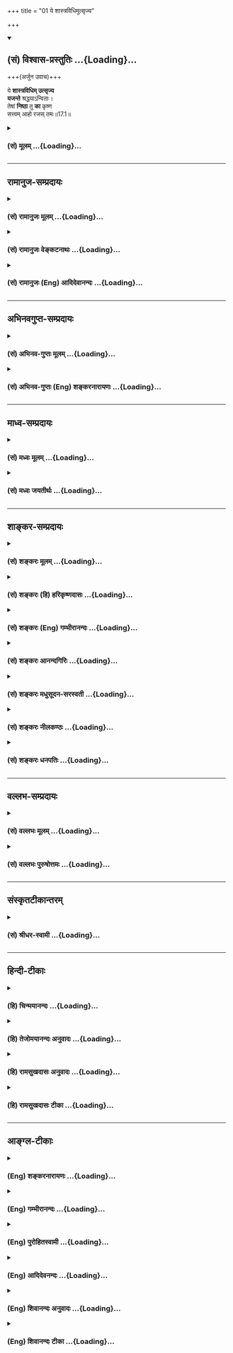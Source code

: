 +++
title = "01 ये शास्त्रविधिमुत्सृज्य"

+++
<div class="js_include" newlevelforh1="2" title="(सं) विश्वास-प्रस्तुतिः" unfilled url="/mahAbhAratam/shlokashaH/06-bhIShma-parva/03-bhagavad-gItA-parva/saMskRtam/vishvAsa-prastutiH/17_shraddhA-traya-vibhA/01_ye_shAstravidhimu.md">
<details open><summary><h2>(सं) विश्वास-प्रस्तुतिः ...{Loading}...</h2></summary>

+++(अर्जुन उवाच)+++

ये **शास्त्रविधिम् उत्सृज्य**  
**यजन्ते** श्रद्धयाऽन्विताः।  
तेषां **निष्ठा** तु **का** कृष्ण  
सत्त्वम् आहो रजस् तमः॥17.1॥
</details>
</div>
<div class="js_include collapsed" newlevelforh1="3" title="(सं) मूलम्" unfilled url="/mahAbhAratam/shlokashaH/06-bhIShma-parva/03-bhagavad-gItA-parva/saMskRtam/mUlam/17_shraddhA-traya-vibhA/01_ye_shAstravidhimu.md">
<details><summary><h3>(सं) मूलम् ...{Loading}...</h3></summary>

अर्जुन उवाच  
ये शास्त्रविधिमुत्सृज्य यजन्ते श्रद्धयाऽन्विताः।  
तेषां निष्ठा तु का कृष्ण सत्त्वमाहो रजस्तमः।।17.1।।
</details>
</div>


_________________
## रामानुज-सम्प्रदायः
<div class="js_include collapsed" newlevelforh1="3" title="(सं) रामानुजः मूलम्" unfilled url="/mahAbhAratam/shlokashaH/06-bhIShma-parva/03-bhagavad-gItA-parva/saMskRtam/rAmAnujaH/mUlam/17_shraddhA-traya-vibhA/01_ye_shAstravidhimu.md">
<details><summary><h3>(सं) रामानुजः मूलम् ...{Loading}...</h3></summary>

देवासुरविभागोक्तिमुखेन प्राप्यतत्त्वज्ञानं तत्प्राप्त्युपायज्ञानं च वेदैकमूलम् इत्युक्तम् । इदानीम् अशास्त्रविहितस्यासुरत्वेनाफलत्वम्, शास्त्रविहितस्य च गुणतस् त्रैविध्यम्, शास्त्रसिद्धस्य लक्षणं चोच्यते । तत्राशास्त्रविहितस्य निष्फलत्वम् अजानन् अशास्त्रविहिते श्रद्धासंयुक्ते यागादौ सत्त्वादिनिमित्तफलभेदबुभुत्सया अर्जुनः पृच्छति

।।17.1।। अर्जुन उवाच -- **शास्त्रविधिम् उत्सृज्य श्रद्धयान्विता ये यजन्ते
तेषां निष्ठा का** किं **सत्वम्** **आहो** स्वित् **रजः** अथ **तमःनिष्ठा
स्थितिः; स्थीयते अस्मिन् इति स्थितिः; सत्त्वादिः एव निष्ठा इति उच्यते;
तेषां किं सत्त्वे स्थितिः किं वा रजसि किं वा तमसि इत्यर्थः। एवं पृष्टः
भगवान् अशास्त्रविहितश्रद्धायाः तत्पूर्वकस्य च यागादेः निष्फलत्वं हृदि
निधाय शास्त्रीयस्य एव यागादेः गुणतः त्रैविध्यं प्रतिपादयितुं
शास्त्रीयश्रद्धायाः त्रैविध्यं तावद् आह --**

</details>
</div>
<div class="js_include collapsed" newlevelforh1="3" title="(सं) रामानुजः वेङ्कटनाथः" unfilled url="/mahAbhAratam/shlokashaH/06-bhIShma-parva/03-bhagavad-gItA-parva/saMskRtam/rAmAnujaH/venkaTanAthaH/17_shraddhA-traya-vibhA/01_ye_shAstravidhimu.md">
<details><summary><h3>(सं) रामानुजः वेङ्कटनाथः ...{Loading}...</h3></summary>

  
  
।।17.1।। उक्तशेषतया सप्तदशमवतारयितुमुक्तमुद्गृह्णाति -- देवासुरेति।
प्रकृतस्य मुखभेदेन प्रपञ्चनपरतया सङ्गतिमाह -- इदानीमिति।
हेयोपादेयव्यवस्थायाः शास्त्रैकमूलत्वोक्तिसमनन्तरमित्यर्थः। अशास्त्रमासुरं
कृत्स्नं शास्त्रीयं गुणतः पृथक्। लक्षणं शास्त्रसिद्धस्य त्रिधा
सप्तदशोदितम् \[गी.सं.21\] इति सङ्ग्रहश्लोकं विवृणोति --
अशास्त्रविहितस्येत्यादिना। अत्र सामान्यतो विशेषतश्च
शास्त्रीयार्थविभजनमध्यायानुवृत्तार्थः। सप्तदशोदितम्
इत्येतत्सङ्ग्रहश्लोकवाक्यत्रयेऽपि प्रत्येकमन्वेतव्यम्। एतत्सर्वं
सप्तदशोदितमिति सर्वोपसंहारेण वाऽन्वयः। ज्ञात्वा शास्त्रविधानोक्तम्
\[16।24\] इत्यस्यानन्तरंये शास्त्रविधिमुत्सृज्य इति प्रश्नः कथं
सङ्गच्छते इत्यत्राऽऽहतत्रेति। अशास्त्रविहितस्य
निष्फलत्वमजानन्निति। अयमभिप्रायः -- प्रेक्षावतां स्वतः प्रयोजने तदुपाये
वा बुभुत्सा अतः सत्त्वादिनिष्ठाभेदबुभुत्सा तन्मूलफलविशेषपर्यन्ता न च
निष्फलत्वज्ञाने फलविशेषजिज्ञासा ततश्च लोकसिद्धाः कृषिचिकित्सादयोऽपि
प्रेक्षावत्प्रवृत्तिविषयाः सफला एव दृश्यन्ते; अन्यथा शास्त्रस्यापि
निर्मूलत्वप्रसङ्गात्। अलौकिकेष्वप्याचारसिद्धाः कतिकति धर्माः नच ते
यत्किञ्चित्फलमन्तरेण स्युः; प्रेक्षावतामप्रवृत्तिप्रसङ्गात्। न च
श्रद्धापूर्वकानुष्ठानेऽङ्गवैकल्यात् फलाभावः सम्भवति नच
प्रेक्षावद्भिरनन्तैर्जनैर्बहुवित्तव्ययायासादिनाऽनुष्ठीयमानेषु
दृष्टप्रयोजनरहितेषु कर्मसु अदृष्टपर्यवसानमन्तरेण गतिः अतः
शास्त्रविहितादस्य यदि किञ्चिद्वैषम्यमुच्यते; तदा
सत्त्वादिगुणभेदप्रयुक्तफलतारतम्यमात्रमेव स्यात्। अतःयः
शास्त्रविधिमुत्सृज्य वर्तते कामकारतः। न स सिद्धिमवाप्नोति न सुखं न परां
गतिम् \[13।23\] इति पूर्वोक्तमपि प्रायशः प्रकृष्टसुखाभावविवक्षयाकामकारतः
इति विशेषणं वा श्रद्धायुक्तव्यवच्छेदार्थमिति
दुरुपदेशबाह्यागमस्वोत्प्रेक्षावृद्धव्यवहारमात्रकल्पिते ह्यत्र
धर्माभिसन्धिश्रद्धादियोगान्नैष्फल्यनिवृत्तिर्युक्तेत्यर्जुनस्याशयः --
इति।  
  
विशिष्टस्य फलत्वशङ्कास्पदत्वाय कर्तृविशेषणं क्रियाविशेषणतया व्याख्यातम्।
यागोऽत्र दानाद्युपलक्षणार्थः देवपूजात्वाविशेषात्तत्सङ्ग्रहो वा। अत्र
कृष्णशब्देनकृषिर्भूवाचकः शब्दोणश्च निर्वृतिवाचकः \[म.भा.5।70।5\] इति
सर्वापेक्षितः सिद्ध्यौपयिकीं निरुक्तिमभिप्रैति। तुशब्देन
शास्त्रीयनिष्ठातः कामकारतश्च व्यावृत्तिर्विवक्षिता। विपरिणतस्य
किंशब्दस्यअहो इति पदस्य वा अत्रावृत्तिमभिप्रेत्याऽऽह -- किं सत्त्वमिति।
विनाशाद्यर्थव्यवच्छेदार्थं सत्त्वादिसामानाधिकरण्याय
चाधिकरणव्युत्पत्तिमवतारयितुं पर्यायेण स्वरूपं व्यनक्तिनिष्ठा
स्थितिरिति। तेषां निष्ठा तु का इति पृष्ट एवार्थःसत्त्वं इत्यादिना
विशेष्यत इत्यभिप्रायेण फलितमाहतेषामिति।  
  

</details>
</div>
<div class="js_include collapsed" newlevelforh1="3" title="(सं) रामानुजः (Eng) आदिदेवानन्दः" unfilled url="/mahAbhAratam/shlokashaH/06-bhIShma-parva/03-bhagavad-gItA-parva/saMskRtam/rAmAnujaH/english/AdidevAnandaH/17_shraddhA-traya-vibhA/01_ye_shAstravidhimu.md">
<details><summary><h3>(सं) रामानुजः (Eng) आदिदेवानन्दः ...{Loading}...</h3></summary>

17.1 Arjuna said Those who, 'filled with faith but laying aside the injunctions of the Sastras,' engage themselves in sacrifices etc., what is their 'position or basis'; It is Sattva, Rajas or Tamas; Nistha means Sthiti. What is called Sthiti is that state in which one abides, has one's position or basis. Do they abide in Sattva, in Rajas or in Tamas;
Such is the meaning of the estion. Thus estioned, the Lord, for affirming the futility of faith and of sacrifices not enjoined in the Sastras, and in order to show that the triple division in accordance with the Gunas refers only to sacrifices etc., enjoined in the Sastras -
expounds here the threefold nature of faith enjoined in the Sastras:

</details>
</div>


_________________
## अभिनवगुप्त-सम्प्रदायः
<div class="js_include collapsed" newlevelforh1="3" title="(सं) अभिनव-गुप्तः मूलम्" unfilled url="/mahAbhAratam/shlokashaH/06-bhIShma-parva/03-bhagavad-gItA-parva/saMskRtam/abhinava-guptaH/mUlam/17_shraddhA-traya-vibhA/01_ye_shAstravidhimu.md">
<details><summary><h3>(सं) अभिनव-गुप्तः मूलम् ...{Loading}...</h3></summary>

।।17.1।। ये शास्त्रेति। शास्त्रविधिमनालंब्य ये व्यवहारमाचरन्ति \[
श्रद्धया \]; तेषां का गतिरिति प्रश्नः।

</details>
</div>
<div class="js_include collapsed" newlevelforh1="3" title="(सं) अभिनव-गुप्तः (Eng) शङ्करनारायणः" unfilled url="/mahAbhAratam/shlokashaH/06-bhIShma-parva/03-bhagavad-gItA-parva/saMskRtam/abhinava-guptaH/english/shankaranArAyaNaH/17_shraddhA-traya-vibhA/01_ye_shAstravidhimu.md">
<details><summary><h3>(सं) अभिनव-गुप्तः (Eng) शङ्करनारायणः ...{Loading}...</h3></summary>

17.1 Ye sastra - etc. The estion is this : What is the goal \[to be
reached\] by those persons who faithfully perform their worldly actions
by not adhering to the scripural injunction ; Now in this regard the
answer, basing on the faith, is given by the Bhagavat -

</details>
</div>


_________________
## माध्व-सम्प्रदायः
<div class="js_include collapsed" newlevelforh1="3" title="(सं) मध्वः मूलम्" unfilled url="/mahAbhAratam/shlokashaH/06-bhIShma-parva/03-bhagavad-gItA-parva/saMskRtam/madhvaH/mUlam/17_shraddhA-traya-vibhA/01_ye_shAstravidhimu.md">
<details><summary><h3>(सं) मध्वः मूलम् ...{Loading}...</h3></summary>

।।17.1।। सर्वगुणपूर्णाय नमः। श्रीः। गुणभेदान् प्रपञ्चयत्यनेनाध्यायेन
शास्त्रविधिमुत्सृज्य अज्ञात्वैव। वेदः कृत्स्नोऽधिगन्तव्यः सरहस्यो
द्विजन्मना \[मनुः2।165\] इति विधिरुत्सृष्टो हि तैः। ये वै वेदं न पठन्ते
न चार्थं वेदोज्झांस्तान्विद्धि सानूनबुद्धीन् इति माधुच्छन्दसश्रुतिः।
अन्यथा तु तामसा इत्येवोच्येत। न तु विभज्य। यदि सात्विकास्तर्हि
नोत्सृष्टशास्त्राः। न हि वेदविरुद्धो धर्मः। वेदोऽखिलो धर्ममूलं स्मृतिशीले
च तद्विदाम् \[मनुः2।6\] इति हि स्मृतिः। वेदप्रणिहितो धर्मो
ह्यधर्मस्तद्विपर्ययः इति च भागवते \[6।1।40\]।

</details>
</div>
<div class="js_include collapsed" newlevelforh1="3" title="(सं) मध्वः जयतीर्थः" unfilled url="/mahAbhAratam/shlokashaH/06-bhIShma-parva/03-bhagavad-gItA-parva/saMskRtam/madhvaH/jayatIrthaH/17_shraddhA-traya-vibhA/01_ye_shAstravidhimu.md">
<details><summary><h3>(सं) मध्वः जयतीर्थः ...{Loading}...</h3></summary>

।।17.1।। अध्यायार्थमाह -- **गुणे**ति। गुणनिमित्ताः श्रद्धादीनां
भेदाः। नान्यं गुणेभ्यः कर्तारं \[14।19\] इत्युक्तत्वात्
प्रपञ्चयतीत्युक्तम्। सात्त्विकानां पुमर्थसाधनत्वादनुष्ठेयत्वमन्येषां
तद्विरुद्धत्वाभावः। त्याज्यत्वं च ज्ञापयितुमिति शेषः।
शास्त्रविधिमुत्सृज्येत्यस्य वेदविधानमप्रामाण्यबुद्ध्या
परित्यज्येत्यर्थप्रतीतिं निवारयितुमाह -- **शास्त्रे**ति।
अज्ञानमेवात्रोत्सर्गः; न त्वप्रामाण्यबुद्ध्या त्याग इत्यर्थः। ननु
प्राप्तपरित्याग उत्सर्गः; एवं च प्रतीतार्थ एव युक्तो न ज्ञात्वेति
तत्राऽऽह -- **वेद** इति। अर्थज्ञानपर्यन्तोऽयं विधिः। अयं च
सर्वान्द्विजन्मनः प्राप्तस्तैरज्ञानिभिरुत्सृष्टश्च अतोऽज्ञात्वेति
युक्तमित्यर्थः। अत्र श्रुतिसम्मतिं चाऽऽह -- **य** इति। न
चार्थमधिगच्छन्ति सहानूनया वेदतदर्थाधिगतियोग्यया बुद्ध्या वर्तमानान्
सानूनबुद्धयोऽपि ये वेदं न पठन्त इति योज्यम्। अप्रामाण्यबुद्ध्या
परित्यज्येत्येवार्थः किं न स्यात् इत्यत आह -- **अन्यथे**ति। यद्यत्र
वेदविरोधिनां बौद्धादीनां निष्ठा पृच्छ्येत तदा ते तामसा
इत्येवोत्तरमुच्येत तदीयतामसत्त्वस्याविकल्पितत्वादिति भावः। न केवलं
वक्तव्यानुक्तिरेव दोषः; किन्तु तद्विरुद्धोक्तिश्च स्यादिति भावेनाऽऽह --
**न त्वि**ति। त्रिविधा भवति श्रद्धा \[17।2\] इत्यादिना श्रद्धां
विभज्योत्तरं नोच्यते इत्यर्थः। एवमुत्तरवचनेऽपि किं स्यात् इति चेत्
वेदाप्रामाण्यवादिनामपि पाक्षिकं सात्त्विकत्वं स्यात्। तथा च वक्ष्यामः।
तदपि स्यादिति चेत्; न सात्त्विकत्ववेदविरोधित्वयोः सहानवस्थानादित्याह --
**यदी**ति। सहानवस्थानमपि कुतो निश्चेयं इति चेत्; सात्त्विका हि
धर्ममाचरन्तिसत्त्वाद्धर्मो भवेत्पुंसाम् \[भाग.11।13।2\] इति वचनात्। तथा
च वेदविरोधिनो धर्मिणश्चेत्युक्तं भवति। एवं च वेदविरोधी धर्म
इत्याद्यापद्येत तच्चानुपपन्नमित्याह -- **न ही**ति। कुतो न इत्यात आह --
**वेद** इति।

</details>
</div>


_________________
## शाङ्कर-सम्प्रदायः
<div class="js_include collapsed" newlevelforh1="3" title="(सं) शङ्करः मूलम्" unfilled url="/mahAbhAratam/shlokashaH/06-bhIShma-parva/03-bhagavad-gItA-parva/saMskRtam/shankaraH/mUlam/17_shraddhA-traya-vibhA/01_ye_shAstravidhimu.md">
<details><summary><h3>(सं) शङ्करः मूलम् ...{Loading}...</h3></summary>

‘तस्माच्छास्त्रं प्रमाणं ते’ (भ. गी. १६ । २४) इति भगवद्वाक्यात् लब्धप्रश्नबीजः अर्जुन उवाच —
  
।।17.1।। --,**ये** केचित् अविशेषिताः **शास्त्रविधिं** शास्त्रविधानं
श्रुतिस्मृतिशास्त्रचोदनाम् **उत्सृज्य** परित्यज्य **यजन्ते** देवादीन्
पूजयन्ति **श्रद्धया** अन्विताः श्रद्धया आस्तिक्यबुद्ध्या **अन्विताः**
संयुक्ताः सन्तः -- श्रुतिलक्षणं स्मृतिलक्षणं वा कञ्चित् शास्त्रविधिम्
अपश्यन्तः वृद्धव्यवहारदर्शनादेव श्रद्दधानतया ये देवादीन् पूजयन्ति; ते इह
ये शास्त्रविधिमुत्सृज्य यजन्ते श्रद्धयान्विताः इत्येवं गृह्यन्ते। ये
पुनः कञ्चित् शास्त्रविधिं उपलभमाना एव तम् उत्सृज्य अयथाविधि देवादीन्
पूजयन्ति; ते इह ये शास्त्रविधिमुत्सृज्य यजन्ते इति न परिगृह्यन्ते।
कस्मात् श्रद्धया अन्वितत्वविशेषणात्। देवादिपूजाविधिपरं किञ्चित् शास्त्रं
पश्यन्त एव तत् उत्सृज्य अश्रद्दधानतया तद्विहितायां देवादिपूजायां
श्रद्धया अन्विताः प्रवर्तन्ते इति न शक्यं कल्पयितुं यस्मात्; तस्मात्
पूर्वोक्ता एव ये शास्त्रविधिमुत्सृज्य यजन्ते श्रद्धयान्विताः इत्यत्र
गृह्यन्ते। **तेषाम्** एवंभूतानां निष्ठा **तु का कृष्ण सत्त्वम् आहो रजः
तमः;** किं सत्त्वं निष्ठा अवस्थानम्; आहोस्वित् रजः; अथवा तमः इति। एतत्
उक्तं भवति -- या तेषां देवादिविषया पूजा; सा किं सात्त्विकी; आहोस्वित्
राजसी; उत तामसी इति।। सामान्यविषयः अयं प्रश्नः न अप्रविभज्य प्रतिवचनम्
अर्हतीति **श्रीभगवानुवाच** --,श्रीभगवानुवाच --,

</details>
</div>
<div class="js_include collapsed" newlevelforh1="3" title="(सं) शङ्करः (हि) हरिकृष्णदासः" unfilled url="/mahAbhAratam/shlokashaH/06-bhIShma-parva/03-bhagavad-gItA-parva/saMskRtam/shankaraH/hindI/harikRShNadAsaH/17_shraddhA-traya-vibhA/01_ye_shAstravidhimu.md">
<details><summary><h3>(सं) शङ्करः (हि) हरिकृष्णदासः ...{Loading}...</h3></summary>

।।17.1।। तस्मात् शास्त्रं प्रमाणं ते इस भगवद्वाक्यसे जिसको प्रश्नका बीज
मिला है वह अर्जुन बोला --, जो कोई साधारण मनुष्य; शास्त्रविधिको --
शास्त्रकी आज्ञाको अर्थात् श्रुतिस्मृति आदि शास्त्रोंके विधानको छोड़कर
श्रद्धासे अर्थात् आस्तिकबुद्धिसे युक्त यानी सम्पन्न होकर देवादिका पूजन
करते हैं। यहाँ ये शास्त्रविधिमुत्सृज्य यजन्ते श्रद्धयान्विताः इस कथनसे
श्रुतिरूप या स्मृतिरूप किसी भी शास्त्रके विधानको न जानकर; केवल वृद्ध
व्यवहारको आदर्श मानकर; जो श्रद्धापूर्वक देवादिका पूजन करते हैं; वे ही
मनुष्य ग्रहण किये गये हैं। किंतु जो मनुष्य कुछ शास्त्रविधिको जानते हुए
भी; उसको छोड़कर अविधिपूर्वक देवादिका पूजन करते हैं; वे ये
शास्त्रविधिमुत्सृज्य यजन्ते इस कथनसे ग्रहण नहीं किये जा सकते। पू₀ --
किसलिये ( ग्रहण नहीं किये जा सकते ) उ₀ -- श्रद्धासे युक्त हुए ( पूजन
करते हैं ) ऐसा विशेषण दिया गया है इसलिये। क्योंकि देवादिके पूजाविषयक
किसी भी शास्त्रको जानते हुए ही उसे अश्रद्धापूर्वक छोड़कर; उस
शास्त्रद्वारा विधान की हुई देवादिकी पूजामें श्रद्धासे युक्त हुए बर्तते
हैं; ऐसी कल्पना नहीं की जा सकती। अतः पहले बतलाये हुए मनुष्य ही ये
शास्त्रविधिमुत्सृज्य यजन्ते श्रद्धयान्विताः इस कथनसे ग्रहण किये जाते
हैं। हे कृष्ण इस प्रकारके उन मनुष्योंकी निष्ठा कौनसी है सात्त्विक है
राजस है अथवा तामस है यानी उनकी स्थिति सात्त्विकी है या राजसी या तामसी है
कहनेका अभिप्राय यह है कि उनकी जो देवादिविषयक पूजा है; वह सात्त्विकी है
राजसी है अथवा तामसी है।

</details>
</div>
<div class="js_include collapsed" newlevelforh1="3" title="(सं) शङ्करः (Eng) गम्भीरानन्दः" unfilled url="/mahAbhAratam/shlokashaH/06-bhIShma-parva/03-bhagavad-gItA-parva/saMskRtam/shankaraH/english/gambhIrAnandaH/17_shraddhA-traya-vibhA/01_ye_shAstravidhimu.md">
<details><summary><h3>(सं) शङ्करः (Eng) गम्भीरानन्दः ...{Loading}...</h3></summary>

17.1 Tu, but; of Krsna, ka, what; is the nistha, state; tesam, of
those-whosoever they may be; ye, who; being anvitah, endued; sraddhaya,
with faith, with the idea that there is something hereafter; yajante,
adore gods and others; utsriya, by ignoring, setting aside;
sastra-vidhim, the unjunctions of the scriptures, the injunctions of the
Vedas and the Smrtis; Is the state of those who are such sattvam,
sattva; aho, or; rajah, rajas; or tamah, tamas; This is what is meant:
Does the adoration of gods and others that they undertake come under the
category of sattva or rajas or tamas; By 'those who, endued with faith,
adore by ignoring the injunctions of the scriptures' are here meant
those who, not finding any injunction which can be characterized as
'enjoined by the Vedas' 'or enjoined by the Smrtis', worship gods and
others by merely observing the conduct of their elders. But, on the
other hand, those who, though aware of some scriptural injunction,
discard them and worship the gods and others in ways contrary to the
injunctions, are not meant here by 'those who, ignoring scriptural
injunctions, adore৷৷.' Why; Because of the alifying phrase, 'being
endued with faith'. For, it cannot be imagined that even when they are
aware of some scriptural injunction about worship of gods and others,
they discard this out of their faithlessness, and yet they engage in the
worship of gods and others enjoined by those scriptures by becoming
imbued with faith! Therefore, by 'those who, endued with faith, adore by
ignoring the injunctions of the scriptures' are here meant those very
ones mentioned earlier. An answer to this estion relating to a general
topic cannot be given without splitting it up. Hence,-

</details>
</div>
<div class="js_include collapsed" newlevelforh1="3" title="(सं) शङ्करः आनन्दगिरिः" unfilled url="/mahAbhAratam/shlokashaH/06-bhIShma-parva/03-bhagavad-gItA-parva/saMskRtam/shankaraH/AnandagiriH/17_shraddhA-traya-vibhA/01_ye_shAstravidhimu.md">
<details><summary><h3>(सं) शङ्करः आनन्दगिरिः ...{Loading}...</h3></summary>

।।17.1।। आस्तिकानां नास्तिकानां च शास्त्रैकचक्षुषां गतिरुक्ता
संप्रत्यास्तिकानामेव शास्त्रानभिज्ञानां गतिजिज्ञासया पृच्छतीत्याह --
**तस्मादिति।** यजन्त इति यागग्रहणं दानादेरुपलक्षणम्। यदि वेदोक्तं
विधिमपश्यन्तस्तमुत्सृजन्ति कथं तर्हि श्रद्दधाना यागादि कुर्वन्ति; नहि
मानं विना श्रद्धया यागादि कर्तुं शक्यमित्याशङ्क्याह -- **श्रुतीति।** ननु
शास्त्रीयं विधिं पश्यन्तोऽपि केचित्तमुपेक्ष्य स्वोत्प्रेक्षया यागादि
कुर्वन्तो दृश्यन्ते तेषामिह ये शास्त्रविधिमुत्सृज्य इति ग्रहो भविष्यति
नेत्याह -- **ये पुनरिति।** तेषामत्रापरिग्रहे प्रश्नपूर्वकं हेतुमाह --
**कस्मादिति।** शास्त्रज्ञानं तदुपेक्षावतां ग्रहेऽपि
विशेषणमविरुद्धमित्याशङ्क्य व्याघातान्मैवमित्याह -- **देवादीति।**
अश्रद्दधानतया तदुत्सृज्येति संबन्धः। शास्त्रोक्तं विधिमधिगच्छतामपि
तमवधीर्य स्वेच्छया देवपूजादौ प्रवृत्तानामासुरेष्वेवान्तर्भावो
यस्मादनन्तराध्याये सिद्धस्तस्मादास्तिकाधिकारे तेषां प्रसङ्गो
नास्तीत्युपसंहरति -- **यस्मादिति।** पूर्वोक्ताः शास्त्रानभिज्ञाः।
वृद्धव्यवहारानुसारिण इति यावत्। तैः श्रद्धया क्रियमाणं कर्म कुत्र
पर्यवस्यतीति पृच्छति -- **तेषामिति।** का निष्ठेत्येतद्विवृणोति --
**सत्त्वमिति।** कार्याणां कारणैर्व्यपदेशमाश्रित्य तात्पर्यमाह --
**एतदिति।**

</details>
</div>
<div class="js_include collapsed" newlevelforh1="3" title="(सं) शङ्करः मधुसूदन-सरस्वती" unfilled url="/mahAbhAratam/shlokashaH/06-bhIShma-parva/03-bhagavad-gItA-parva/saMskRtam/shankaraH/madhusUdana-sarasvatI/17_shraddhA-traya-vibhA/01_ye_shAstravidhimu.md">
<details><summary><h3>(सं) शङ्करः मधुसूदन-सरस्वती ...{Loading}...</h3></summary>

।।17.1।। द्विविधाः कर्मानुष्ठातारो भवन्ति केचिच्छास्त्रविधिं
ज्ञात्वाप्यश्रद्धया तमुत्सृज्य कामकारमात्रेण यत्किंचिदनुतिष्ठन्ति ते
सर्वपुरुषार्थायोग्यत्वादसुराः। केचित्तु शास्त्रविधिं ज्ञात्वा
श्रद्दधानतया तदनुसारेणैव निषिद्धं वर्जयन्तो विहितमनुतिष्ठन्ति ते
सर्वपुरुषार्थयोग्यत्वाद्देवा इति पूर्वाध्यायान्ते सिद्धम्। ये तु
शास्त्रीयं विधिमालस्यादिवशादुपेक्ष्य श्रद्दधानतयैव वृद्धव्यवहारमात्रेण
निषिद्ध वर्जयन्तो विहितमनुतिष्ठन्ति ते
शास्त्रीयविध्युपेक्षालक्षणेनासुरसाधर्म्येण श्रद्धापूर्वकानुष्ठानलक्षणेन
च देवसाधर्म्येणान्विताः किमसुरेष्वन्तर्भवन्ति किंवा
देवेष्वित्युभयधर्मदर्शनादेककोटिनिश्चायकादर्शनाच्च संदिहानोऽर्जुन उवाच।
ये पूर्वाध्याये न निर्णीताः कोटिद्वयविलक्षणास्ते न
देववच्छास्त्रानुसारिणः किंतु शास्त्रविधिं
श्रुतिस्मृतिचोदनामुत्सृज्यालस्यादिवशादनादृत्य नासुरवदश्रद्दधानाः किंतु
वृद्धव्यवहारानुसारेण श्रद्धयान्विता यजन्ते देवपूजादिकं कुर्वन्ति। तेषां
तु शास्त्रविध्युपेक्षाश्रद्धाभ्यां पूर्वनिश्चितदेवासुरविलक्षणानां निष्ठा
का कीदृशी तेषां शास्त्रविध्यनपेक्षा श्रद्धापूर्विका च। सा
यजनादिक्रियाव्यवस्थितिर्हे कृष्ण भक्ताघकर्षण; किं सात्त्विकी तथा सति
सात्त्विकत्वात्ते देवाः। आहो इति पक्षान्तरे। किं रजस्तमः राजसी तामसी च।
तथा सति राजसत्वात्तामसत्वादसुरास्ते सत्त्वमित्येका कोटी रजस्तम इत्यपरा
कोटिरिति विभागज्ञापनायाहोशब्दः।

</details>
</div>
<div class="js_include collapsed" newlevelforh1="3" title="(सं) शङ्करः नीलकण्ठः" unfilled url="/mahAbhAratam/shlokashaH/06-bhIShma-parva/03-bhagavad-gItA-parva/saMskRtam/shankaraH/nIlakaNThaH/17_shraddhA-traya-vibhA/01_ye_shAstravidhimu.md">
<details><summary><h3>(सं) शङ्करः नीलकण्ठः ...{Loading}...</h3></summary>

।।17.1।। तस्माच्छास्त्रं प्रमाणं ते इति प्रश्नबीजमुपलभ्यार्जुन उवाच --
**य इति।** ये पुरुषाः शास्त्रविधिम्। शास्त्रपदेनात्र
श्रुतिसदाचारकुलाचारा गृह्यन्ते। सर्वेषां तेषां धर्मे प्रमाणत्वात्। तत्र
योऽधिगतो विधिर्विधेयं तदुत्सृज्य सर्वात्मना परित्यज्य यजन्ते पूजयन्ति
तातकूपादीन्। मत्पित्रा कृतोऽयं कूपो गङ्गाशतादप्यधिकोऽत्रैव
स्नानपानावगाहनपरिचर्याप्रदक्षिणप्रक्रणरूपादेतत्सेवनादहमिष्टं फलमवश्यं
प्राप्स्यामीति तत्र दृढतरया श्रद्धयान्विताः सन्तस्तेषां निष्ठा इयं का
कीदृशी किं सत्त्वं सात्त्विकी वा पित्र्ये कूपे श्रद्धाधिक्यदर्शनात्। किं
रजः राजसी वा तेषां निष्ठा शास्त्रातिक्रमेण कामकाररूपत्वात्। आहो इति
प्रश्ने। किं तमः तामसी वा सा निष्ठा रङ्गे रजतधीरिवाशास्त्रीयाया अल्पे
महत्त्वबुद्धेर्विपर्यासरूपाया दर्शनात्। यदपि तु भाष्ये
वृद्धव्यवहारदर्शनादेव श्रद्दधानतया देवादीन्यजन्त इत्युक्तं;
तत्राप्यविगीत एव वृद्धव्यवहारो ग्राह्यः।
अविगीतेऽस्मिंस्तामसत्वादिशङ्काया अयोगात्।

</details>
</div>
<div class="js_include collapsed" newlevelforh1="3" title="(सं) शङ्करः धनपतिः" unfilled url="/mahAbhAratam/shlokashaH/06-bhIShma-parva/03-bhagavad-gItA-parva/saMskRtam/shankaraH/dhanapatiH/17_shraddhA-traya-vibhA/01_ye_shAstravidhimu.md">
<details><summary><h3>(सं) शङ्करः धनपतिः ...{Loading}...</h3></summary>

  
  
।।17.1।। गीताभाष्यप्राकाशेन जगदुद्धारकौ परौ। वन्दे परस्परात्मानौ देवौ
श्रीकृष्णशंकरौ।। यः शास्त्रविधिमुत्सृत्य;तस्माच्छास्त्रं प्रमाणं ते इति
भगवद्वाक्यात् ये शास्त्रविधिं परित्यज्य कामकारतः प्रवृत्तास्ते नास्तिका
असुराः; ये तु शास्त्रविधिमनुरुध्य विहितानुष्ठानाय प्रतिषिद्धप्रहाणाय च
श्रद्दधानतया प्रवृत्तास्ते आस्तिकाः सुरा इति ज्ञात्वा श्रद्धावतां
शास्त्रानबिज्ञानां निष्ठां जिज्ञासुरर्जुन उवाच। ये केचिदसुराणां देवानां
च विशेषणैरविशेषिताः शास्त्रविधिं
श्रुतिस्भृत्यादिशास्त्रविधानमुत्सृज्यालस्यादिनाऽपश्यन्तो
वृद्धव्यवहारादेव श्रद्धया आस्तिक्यबुद्य्धान्विताः संयुक्ताः सन्तो
देवादीन्यजन्ति पूजयन्ति। ये तु किंचिच्छास्त्रविधिमुपलभमाना
एवाश्रद्धधानतया तमुत्सृज्यायथाविधि देवादीन्पूजयन्ति तेत्र न गृह्यन्ते।
श्रद्धयान्विता इति विशेणात्। तेषामेवंभूतानां निष्ठा तु का किं
सत्त्वमवस्थानं श्रद्धायाः सात्त्विकत्वात्। आहो रजः किंवा तमः।
क्लेशबुद्य्धा आलस्येन च शास्त्रादर्शनस्य राजसतामसत्वात्। एतदुक्तं भवति।
या तेषां देवादिविषया पूजा सा किं सात्त्विकी आहोस्विद्राजस्युत
तामसीति;कृषिर्भूवाचकः शब्दोण्श्च निर्वृतिवाचकः। तयोकैक्यं परं ब्रह्म
कृष्ण इत्यभिधीयते इति निरुक्तमभिप्रेत्य सर्वत्र सत्तास्फूरर्त्यादिना
स्थितस्य परमात्मनस्तव किंचिदप्यविदितं न भवतीति सूचयन्संबोधयति --
कृष्णेति। मम संशयापकर्षणेति वा संबोधनार्थः।

</details>
</div>


_________________
## वल्लभ-सम्प्रदायः
<div class="js_include collapsed" newlevelforh1="3" title="(सं) वल्लभः मूलम्" unfilled url="/mahAbhAratam/shlokashaH/06-bhIShma-parva/03-bhagavad-gItA-parva/saMskRtam/vallabhaH/mUlam/17_shraddhA-traya-vibhA/01_ye_shAstravidhimu.md">
<details><summary><h3>(सं) वल्लभः मूलम् ...{Loading}...</h3></summary>

।।17.1।। पूर्वाध्यायान्तेयः शास्त्रविधिमुत्सृज्य वर्त्तते कामकारतः। न स
सिद्धिमवाप्नोति न सुखं न परां गतिम् \[16।23\] इत्यनेन
शास्त्रविधिमुत्सृज्य स्वच्छन्दश्रद्धातो वर्त्तमानस्य
दैवासुरविभागोक्तिमुखेन प्राप्यतत्त्वज्ञानाप्तिरूपा न सिद्धिरित्युक्तं;
तत्राऽऽर्जुनः पृच्छति -- अर्जुन उवाच ये शास्त्रविधिमुत्सृज्येति।
त्यक्त्वा वर्त्तन्ते कामकारशब्दनिर्दिष्टया श्रद्धयाऽन्विताः तेषां निष्ठा
का हे कर्षक किं सत्त्वमाहो रजस्तम इति तेषां सत्त्वविषयिणी सा
रजस्तमोविषयिणी वा निष्ठा इति प्रश्नतात्पर्यम्।

</details>
</div>
<div class="js_include collapsed" newlevelforh1="3" title="(सं) वल्लभः पुरुषोत्तमः" unfilled url="/mahAbhAratam/shlokashaH/06-bhIShma-parva/03-bhagavad-gItA-parva/saMskRtam/vallabhaH/puruShottamaH/17_shraddhA-traya-vibhA/01_ye_shAstravidhimu.md">
<details><summary><h3>(सं) वल्लभः पुरुषोत्तमः ...{Loading}...</h3></summary>

  
  
।।17.1।। शास्त्रविध्ययुता श्रद्धा निर्गुणैवोत्तमा मता। इति दर्शयितुं
श्रद्धा त्रिविधाऽन्न निरूप्यते।।1।। पूर्वाध्याये शास्त्रविधिरहितकामकारतः
कर्मसु वर्त्तमानस्य न फलमित्युक्तं; तत्र कामकाराभावे शास्त्रविधिरहितस्य
श्रद्धया वर्त्तमानानामग्रे सात्त्विकत्वाद्याश्रयेण किमपि ज्ञानादिकं
सत्फलं भवति न वा इति जिज्ञासुरर्जुनः पृच्छति -- ये शास्त्रेति। ये
सर्वत्यागादनन्यत्वादिशास्त्रविधिं दुस्तरत्वेनोत्सृज्य
परम्पराचारप्रवाहप्रवृत्तभजनादिषु श्रद्धया आदरेण युक्ताः यजन्ते
देवादिपूजनं कुर्वन्ति; हे कृष्ण तेषां का निष्ठा क आश्रयः सत्त्वं आहो रजः
तमो वा। अयं भावः -- पूर्वं चेत् सत्त्वाश्रयस्तदा तत एव ज्ञानोदयः; पूर्वं
चेद्रजस्तदा; तथा कुर्वतोऽग्रे सात्त्विकत्वं; पूर्वं चेत्तमस्तदाऽग्रे
राजसत्वं ततस्तथा कुर्वतोऽग्रे सात्त्विकत्त्वं; ततो ज्ञानोदयस्ततो
निर्गुणत्वेन त्वत्प्राप्तिः। फलात्मकनामसम्बोधनेन फलाभावे तत्कारणं
व्यर्थमेव तदाचारादिप्रामाण्यं निष्प्रयोजनकमतस्तेषामाश्रय स्वरूपं
वक्तव्यमिति भावो व्यञ्जितः।  
  

</details>
</div>


_________________
## संस्कृतटीकान्तरम्
<div class="js_include collapsed" newlevelforh1="3" title="(सं) श्रीधर-स्वामी" unfilled url="/mahAbhAratam/shlokashaH/06-bhIShma-parva/03-bhagavad-gItA-parva/saMskRtam/shrIdhara-svAmI/17_shraddhA-traya-vibhA/01_ye_shAstravidhimu.md">
<details><summary><h3>(सं) श्रीधर-स्वामी ...{Loading}...</h3></summary>

।।17.1।। उक्ताधिकारहेतूनां श्रद्धा मुख्या तु सात्त्विकी। इति सप्तदशे
गौणश्रद्धाभेदस्त्रिधोच्यते।।1।।  
  
पूर्वाध्यायान्तेयः शास्त्रविधिमुत्सृज्य वर्तते कामकारतः। न स
सिद्धिमवाप्नोति इत्यनेन शास्त्रोक्तविधिमुत्सृज्य कामकारेण वर्तमानस्य
ज्ञानेऽधिकारो नास्तीत्युक्तम्। तत्र शास्त्रविधिमुत्सृज्य कामकारं विना
श्रद्धया वर्तमानानां किमधिकारोऽस्ति नास्ति वेति बुभुत्सया अर्जुन उवाच
**-- य इति।** अत्र शास्त्रविधिमुत्सृज्य यजन्ते इत्यनेन शास्त्रार्थं
बुध्वा तमुल्लङ्घ्य वर्तमानाश्च गृह्यन्ते; तेषां श्रद्धया यजनानुपपत्तेः।
आस्तिक्यबुद्धिर्हि श्रद्धा। न चासौ शास्त्रज्ञानवतां शास्त्रविरुद्धेऽर्थे
संभवति। तानेवाधिकृत्यत्रिविधा भवति श्रद्धा;यजन्ते सात्त्विका देवान्
इत्याद्युत्तरानुपपत्तेश्च। अतो नात्र शास्त्रातिलङ्घिनो गृह्यन्ते अपितु
क्लेशबुद्ध्या आलस्याद्वा शास्त्रार्थज्ञाने प्रयत्नमकृत्वा
केवलमाचारपरम्परावशेन श्रद्धया क्वतिद्देवताराधनादौ प्रवर्तमाना गृह्यन्ते।
अतोऽयमर्थःये शास्त्रविधिमुत्सृज्य दुःखबुद्ध्या आलस्याद्वा अनादृत्य
केवलमाचारप्रामाण्येन श्रद्धयान्विताः सन्तो यजन्ते तेषां तु का निष्ठा का
स्थितिः क आश्रयः तामेव विशेषेण पृच्छति किं सत्त्वं; आहो किं वा रजः; अथवा
तम इति। तेषां तादृशी देवपूजादिप्रवृत्तिः किं सत्त्वसंश्रिता रजःसंश्रिता
वा तमःसंश्रिता वेत्यर्थः। श्रद्धायाः सात्त्विकत्वात्; क्लेशबुद्ध्या
आलस्येन च शास्त्रानादरस्य च राजसतामसत्वात्त्रेधा संदेहः। यदि
सत्त्वभावसंश्रितास्तर्हि तेषामपि सात्त्विकत्वाद्यथोक्तात्मज्ञानेऽधिकारः
स्यात् अन्यथा नेति प्रश्नतात्पर्यार्थः।

</details>
</div>


_________________
## हिन्दी-टीकाः
<div class="js_include collapsed" newlevelforh1="3" title="(हि) चिन्मयानन्दः" unfilled url="/mahAbhAratam/shlokashaH/06-bhIShma-parva/03-bhagavad-gItA-parva/hindI/chinmayAnandaH/17_shraddhA-traya-vibhA/01_ye_shAstravidhimu.md">
<details><summary><h3>(हि) चिन्मयानन्दः ...{Loading}...</h3></summary>

।।17.1।। पूर्वाध्याय के अन्त में भगवान् श्रीकृष्ण ने शास्त्रों के
प्रामाण्य एवं अध्ययन पर विशेष बल दिया था। उसी बिन्दु से विचार को आगे
बढ़ाते हुए अर्जुन यहाँ प्रश्न पूछ रहा है। वह चाहता है कि भगवान्
श्रीकृष्ण विस्तृतरूप से इसका विवेचन करें कि किस प्रकार हम प्रभावशाली और
लाभदायक आध्यात्मिक जीवन को अपना सकते हैं। इसके साथ ही अध्यात्मविषयक
भ्रान्त धारणाओं का भी वे निराकरण करें। शास्त्रविधि को त्यागकर प्राय
धर्मशास्त्रों से अनभिज्ञ होने के कारण सामान्य जनों को शास्त्रीय
विधिविधान उपलब्ध नहीं होते हैं। यदि शास्त्रों को उपलब्ध कराया भी जाये;
तो बहुत कम लोग ऐसे होते हैं; जिनमें तत्प्रतिपादित ज्ञान को समझने की
बौद्धित क्षमता होती है। सांसारिक जीवन में कर्मों की उत्तेजनाओं तथा
मानसिक चिन्ताओं और व्याकुलता के कारण शास्त्रनिर्दिष्ट मार्ग के अनुसार
अपना जीवन सुनियोजित करने की पात्रता हम में नहीं होती। परन्तु; इन सबका
अभाव होते हुए भी एक लगनशील साधक को श्रेष्ठतर जीवन पद्धति तथा धर्म के
आदर्श में दृढ़ श्रद्धा और भक्ति हो सकती है। इसलिए अर्जुन के प्रश्न का
औचित्य सिद्ध होता है। यहाँ प्रयुक्त यज्ञ शब्द से वैदिक पद्धति के होमहवन
आदि ही समझना आवश्यक नहीं हैं। गीता सम्पूर्ण शास्त्र है और उसमें उन
शब्दों की अपनी परिभाषाएं भी दी गयी है। यज्ञ शब्द की परिभाषा में वे समस्त
कर्म समाविष्ट हैं; जिन्हें समाज के लोग अपनी लौकिक और आध्यात्मिक उन्नति
के लिए निस्वार्थ भाव से करते हैं। अर्जुन की जिज्ञासा यह है कि जगत् के
पारमार्थिक अधिष्ठान को जाने बिना भी यदि मनुष्य यज्ञभावना से कर्म करता
है; तो क्या वह परम शान्ति को प्राप्त कर सकता है उसकी स्थिति क्या कही
जायेगी अपने प्रश्न को और अधिक स्पष्ट करते हुए वह पूछता है कि ऐसे
श्रद्धावान् साधक की निष्ठा कौनसी श्रेणी में आयेगी सात्त्विक ;राजसिक या
त्ाामसिक

</details>
</div>
<div class="js_include collapsed" newlevelforh1="3" title="(हि) तेजोमयानन्दः अनुवादः" unfilled url="/mahAbhAratam/shlokashaH/06-bhIShma-parva/03-bhagavad-gItA-parva/hindI/tejomayAnandaH/anuvAdaH/17_shraddhA-traya-vibhA/01_ye_shAstravidhimu.md">
<details><summary><h3>(हि) तेजोमयानन्दः अनुवादः ...{Loading}...</h3></summary>

।।17.1।। अर्जुन ने कहा -- हे कृष्ण ! जो लोग शास्त्रविधि को त्यागकर
(केवल) श्रद्धा युक्त यज्ञ (पूजा) करते हैं, उनकी स्थिति (निष्ठा) कौन सी
है ;क्या वह सात्त्विक है अथवा राजसिक या तामसिक ;

</details>
</div>
<div class="js_include collapsed" newlevelforh1="3" title="(हि) रामसुखदासः अनुवादः" unfilled url="/mahAbhAratam/shlokashaH/06-bhIShma-parva/03-bhagavad-gItA-parva/hindI/rAmasukhadAsaH/anuvAdaH/17_shraddhA-traya-vibhA/01_ye_shAstravidhimu.md">
<details><summary><h3>(हि) रामसुखदासः अनुवादः ...{Loading}...</h3></summary>

।।17.1।। अर्जुन बोले -- हे कृष्ण ! जो मनुष्य शास्त्र-विधिका त्याग करके
श्रद्धापूर्वक देवता आदिका पूजन करते हैं, उनकी निष्ठा फिर कौन-सी है;
सात्त्विकी है अथवा राजसी-तामसी;

</details>
</div>
<div class="js_include collapsed" newlevelforh1="3" title="(हि) रामसुखदासः टीका" unfilled url="/mahAbhAratam/shlokashaH/06-bhIShma-parva/03-bhagavad-gItA-parva/hindI/rAmasukhadAsaH/TIkA/17_shraddhA-traya-vibhA/01_ye_shAstravidhimu.md">
<details><summary><h3>(हि) रामसुखदासः टीका ...{Loading}...</h3></summary>

।।17.1।।***व्याख्या***  ***--***  **ये शास्त्रविधिमुत्सृज्य ৷৷.
सत्त्वमाहो रजस्तमः** **--** श्रीमद्भगवद्गीतामें भगवान् श्रीकृष्ण और
अर्जुनका संवाद सम्पूर्ण जीवोंके कल्याणके लिये है। उन दोनोंके सामने
कलियुगकी जनता थी क्योंकि द्वापरयुग समाप्त हो रहा था। आगे आनेवाले कलियुगी
जीवोंकी तरफ दृष्टि रहनेसे अर्जुन पूछते हैं कि महाराज जिन मनुष्योंका भाव
बड़ा अच्छा है; श्रद्धाभक्ति भी है; पर शास्त्रविधिको जानते नहीं
**(टिप्पणी प₀ 833.3)**। यदि वे जान जायँ; तो पालन करने लग जायँ; पर उनको
पता नहीं। अतः उनकी क्या स्थिति होती हैआगे आनेवाली जनतामें शास्त्रका
ज्ञान बहुत कम रहेगा। उन्हें अच्छा सत्सङ्ग मिलना भी कठिन होगा क्योंकि
अच्छे सन्तमहात्मा पहले युगोंमें भी कम हुए हैं; फिर कलियुगमें तो और भी कम
होंगे। कम होनेपर भी यदि भीतर चाहना हो तो उन्हें सत्संग मिल सकता है।
परन्तु मुश्किल यह है कि कलियुगमें दम्भ; पाखण्ड ज्यादा होनेसे कई दम्भी और
पाखण्डी पुरुष सन्त बन जाते हैं। अतः सच्चे सन्त पहचानमें आने मुश्किल हैं।
इस प्रकार पहले तो सन्तमहात्मा मिलने कठिन हैं और मिल भी जायँ तो उनमेंसे
कौनसे संत कैसे हैं -- इस बातकी पहचान प्रायः नहीं होती और पहचान हुए बिना
उनका संग करके विशेष लाभ ले लें -- ऐसी बात भी नहीं है। अतः जो
शास्त्रविधिको भी नहीं जानते और असली सन्तोंका सङ्ग भी नहीं मिलता; परन्तु
जो कुछ यजनपूजन करते हैं; श्रद्धासे करते हैं -- ऐसे मनुष्योंकी निष्ठा
कौनसी होती है सात्त्विकी अथवा राजसीतामसी**सत्त्वमाहो रजस्तमः** पदोंमें
सत्त्वगुणको दैवीसम्पत्तिमें और रजोगुण तथा तमोगुणको आसुरीसम्पत्तिमें ले
लिया गया है। रजोगुणको आसुरीसम्पत्तिमें लेनेका कारण यह है कि रजोगुण
तमोगुणके बहुत निकट है **(टिप्पणी प₀ 834.1)**। गीतामें कई जगह ऐसी बात आयी
है जैसे -- दूसरे अध्यायके बासठवेंतिरसठवें श्लोकोंमें काम अर्थात्
रजोगुणसे क्रोध और क्रोधसे मोहरूप तमोगुणका उत्पन्न होना बताया गया है
**(टिप्पणी प₀ 834.2)**। ऐसे ही अठारहवें अध्यायके सत्ताईसवें श्लोकमें
हिंसात्मक और शोकान्वितको रजोगुणी कर्ताका लक्षण बताया गया है और अठारहवें
अध्यायके ही पचीसवें श्लोकमें हिंसा को तामस कर्मका लक्षण और पैंतीसवें
श्लोकमें शोक को तामस धृतिका लक्षण बताया गया है। इस प्रकार रजोगुण और
तमोगुणके बहुतसे लक्षण आपसमें मिलते हैं। सात्त्विक भाव; आचरण और विचार
दैवीसम्पत्तिके होते हैं और राजसीतामसी भाव; आचरण और विचार आसुरीसम्पत्तिके
होते हैं। सम्पत्तिके अनुसार ही निष्ठा होती है अर्थात् मनुष्यके जैसे भाव;
आचरण और विचार होते हैं; उन्हींके अनुसार उसकी स्थिति (निष्ठा) होती है।
स्थितिके अनुसार ही आगे गति होती है। आप कहते हैं कि शास्त्रविधिका त्याग
करके मनमाने ढंगसे आचरण करनेपर सिद्धि; सुख और परमगति नहीं मिलती; तो जब
उनकी निष्ठाका ही पता नहीं; फिर उनकी गतिका क्या पता लगे इसलिये आप उनकी
निष्ठा बताइये; जिससे पता लग जाय कि वे सात्त्विकी गतिमें जाननेवाले हैं या
राजसीतामसी गतिमें। कृष्ण का अर्थ है -- खींचनेवाला। यहाँ कृष्ण सम्बोधनका
तात्पर्य यह मालूम देता है कि आप ऐसे मनुष्योंको अन्तिम समयमें किस ओर
खींचेगे उनको किस गतिकी तरफ ले जायँगे छठे अध्यायके सैंतीसवें श्लोकमें भी
अर्जुनने गतिविषयक प्रश्नमें कृष्ण सम्बोधन दिया है -- **कां गतिं कृष्ण
गच्छति।** यहाँ भी अर्जुनका निष्ठा पूछनेका तात्पर्य गतिमें ही है। मनुष्यको
भगवान् खींचते हैं या वह कर्मोंके अनुसार स्वयं खींचा जाता है वस्तुतः
कर्मोंके अनुसार ही फल मिलता है; पर कर्मफलके विधायक होनेसे भगवान्का
खींचना सम्पूर्ण फलोंमें होता है। तामसी कर्मोंका फल,नरक होगा; तो भगवान्
नरकोंकी तरफ खींचेंगे। वास्तवमें नरकोंके द्वारा पापोंका नाश करके
प्रकारान्तरसे भगवान् अपनी तरफ ही खींचते हैं। उनका किसीसे भी वैर या द्वेष
नहीं है। तभी तो आसुरी योनियोंमें जानेवालोंके लिये भगवान् कहते हैं कि वे
मेरेको प्राप्त न होकर अधोगतिमें चले गये (16। 20)। कारण कि उनका अधोगतिमें
जाना भगवान्को सुहाता नहीं है। इसलिये सात्त्विक मनुष्य हो; राजस मनुष्य हो
या तामस मनुष्य हो; भगवान् सबको अपनी तरफ ही खींचते हैं। इसी भावसे यहाँ
कृष्ण सम्बोधन आया है।***सम्बन्ध --***  शास्त्रविधिको न जाननेपर भी
मनुष्यमात्रमें किसीनकिसी प्रकारकी स्वभावजा श्रद्धा तो रहती ही है। उस
श्रद्धाके भेद आगेके श्लोकमें बताते हैं।

</details>
</div>


_________________
## आङ्ग्ल-टीकाः
<div class="js_include collapsed" newlevelforh1="3" title="(Eng) शङ्करनारायणः" unfilled url="/mahAbhAratam/shlokashaH/06-bhIShma-parva/03-bhagavad-gItA-parva/english/shankaranArAyaNaH/17_shraddhA-traya-vibhA/01_ye_shAstravidhimu.md">
<details><summary><h3>(Eng) शङ्करनारायणः ...{Loading}...</h3></summary>

17.1. Arjuna said Those who remain with faith, but neglecting the scriptural injunction, - what is their state ; Is it Sattva, Rajas or Tamas ; O Krsna !

</details>
</div>
<div class="js_include collapsed" newlevelforh1="3" title="(Eng) गम्भीरानन्दः" unfilled url="/mahAbhAratam/shlokashaH/06-bhIShma-parva/03-bhagavad-gItA-parva/english/gambhIrAnandaH/17_shraddhA-traya-vibhA/01_ye_shAstravidhimu.md">
<details><summary><h3>(Eng) गम्भीरानन्दः ...{Loading}...</h3></summary>

17.1 Arjuna said But, \['But' is used to present a standpoint distinct from the earlier ones understand from 16.23-4.-S.\] O Krsna, what is the state \[i.e., where do the rites undertaken by them end;\] of those who,
endued with faith, adore \[Adore-perform sacrifices, distribute wealth etc. in honour of gods and others.\] by ignoring the injunctions of the scriptures; Is it sattva, rajas or tamas;

</details>
</div>
<div class="js_include collapsed" newlevelforh1="3" title="(Eng) पुरोहितस्वामी" unfilled url="/mahAbhAratam/shlokashaH/06-bhIShma-parva/03-bhagavad-gItA-parva/english/purohitasvAmI/17_shraddhA-traya-vibhA/01_ye_shAstravidhimu.md">
<details><summary><h3>(Eng) पुरोहितस्वामी ...{Loading}...</h3></summary>

17.1 "Arjuna asked: My Lord! Those who do acts of sacrifice, not according to the scriptures but nevertheless with implicit faith, what is their condition; Is it one of Purity, of Passion or of Ignorance;

</details>
</div>
<div class="js_include collapsed" newlevelforh1="3" title="(Eng) आदिदेवनन्दः" unfilled url="/mahAbhAratam/shlokashaH/06-bhIShma-parva/03-bhagavad-gItA-parva/english/AdidevanandaH/17_shraddhA-traya-vibhA/01_ye_shAstravidhimu.md">
<details><summary><h3>(Eng) आदिदेवनन्दः ...{Loading}...</h3></summary>

17.1 Arjuna said Now what, O Krsna, is the position or basis of those who leave aside the injunction of the Sastra, yet worship with faith; Is it Sattva, Rajas or Tamas;

</details>
</div>
<div class="js_include collapsed" newlevelforh1="3" title="(Eng) शिवानन्दः अनुवादः" unfilled url="/mahAbhAratam/shlokashaH/06-bhIShma-parva/03-bhagavad-gItA-parva/english/shivAnandaH/anuvAdaH/17_shraddhA-traya-vibhA/01_ye_shAstravidhimu.md">
<details><summary><h3>(Eng) शिवानन्दः अनुवादः ...{Loading}...</h3></summary>

17.1 Arjuna said Those who, setting aside the ordinances of the scriptures, perform sacrifice with faith, what is their condition, O Krishna; Is is Sattva, Rajas or Tamas;

</details>
</div>
<div class="js_include collapsed" newlevelforh1="3" title="(Eng) शिवानन्दः टीका" unfilled url="/mahAbhAratam/shlokashaH/06-bhIShma-parva/03-bhagavad-gItA-parva/english/shivAnandaH/TIkA/17_shraddhA-traya-vibhA/01_ye_shAstravidhimu.md">
<details><summary><h3>(Eng) शिवानन्दः टीका ...{Loading}...</h3></summary>

  
  
17.1 ये who; शास्त्रविधिम् the ordinances of the scriptures; उत्सृज्य
setting aside; यजन्ते perform sacrifice; श्रद्धया with faith; अन्विताः
endowed; तेषाम् their; निष्ठा condition; तु verily; का what; कृष्ण O Krishna; सत्त्वम् Sattva; आहो or; रजः Rajas; तमः Tamas.Commentary This chapter deals with the three kinds of people who are endowed with three kinds of faith. Each of them follows a path in accordance with his inherent nature -- either Sattvic; Rajasic or Tamasic.Arjuna says to Krishna It is very difficult to grasp the meaning of the scriptures. It is still more difficult to get a spiritual preceptor who can teach the scriptures. The vast majority of persons are not endowed with a pure;
subtle; sharp and onepointed intellect. The span of life is short. The scriptures are endless. The obstacles on the spiritual path are many.
Facilities for learning are not always available.There are conflicting statements in the scriptures which have to be reconciled. Thou hast said that liberation is not possible without a knowledge of the scriptures.
An ordinary man; though ignorant of or unable to follow this teaching;
does charity; performs rituals; worships the Lord with faith; tries to follow the footsteps of sages and saints just as a child copies letters that have been written out for him as a model; or as a blind man makes hiw way by the aid of another who possesses sight. What faith is his How should the state of such a man be described -- Sattvic; Rajasic or Tamasic What is the fate of the believers who have no knowledge of the scriptures

</details>
</div>
